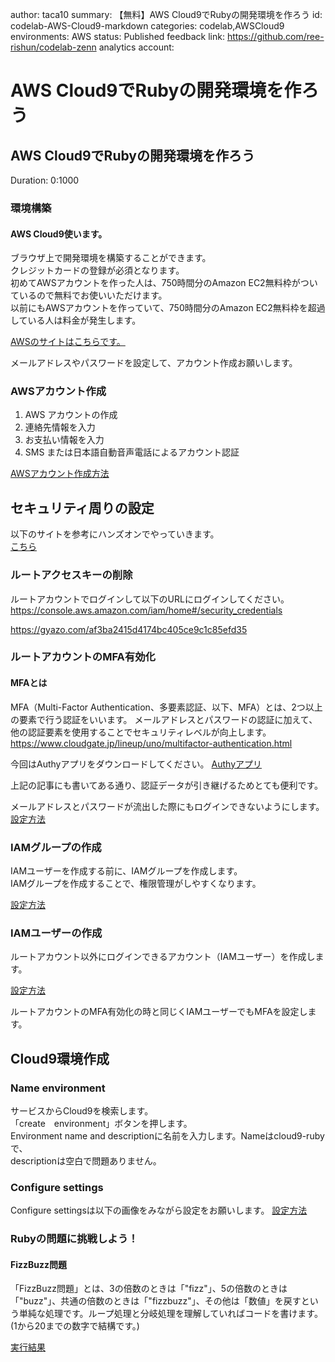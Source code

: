 author: taca10
summary: 【無料】AWS Cloud9でRubyの開発環境を作ろう
id: codelab-AWS-Cloud9-markdown
categories: codelab,AWSCloud9
environments: AWS
status: Published
feedback link: https://github.com/ree-rishun/codelab-zenn
analytics account:


# AWS Cloud9でRubyの開発環境を作ろう

## AWS Cloud9でRubyの開発環境を作ろう
Duration: 0:1000

### 環境構築
#### AWS Cloud9使います。

ブラウザ上で開発環境を構築することができます。<br>
クレジットカードの登録が必須となります。<br>
初めてAWSアカウントを作った人は、750時間分のAmazon EC2無料枠がついているので無料でお使いいただけます。<br>
以前にもAWSアカウントを作っていて、750時間分のAmazon EC2無料枠を超過している人は料金が発生します。<br>

[AWSのサイトはこちらです。](https://aws.amazon.com/jp/)

メールアドレスやパスワードを設定して、アカウント作成お願いします。
### AWSアカウント作成

1. AWS アカウントの作成
2. 連絡先情報を入力
3. お支払い情報を入力
4. SMS または日本語自動音声電話によるアカウント認証

[AWSアカウント作成方法](https://aws.amazon.com/jp/register-flow/)

## セキュリティ周りの設定

以下のサイトを参考にハンズオンでやっていきます。<br>
[こちら](https://qiita.com/yanyansk/items/3a989b70d2d3d49eff16)

### ルートアクセスキーの削除

ルートアカウントでログインして以下のURLにログインしてください。
https://console.aws.amazon.com/iam/home#/security_credentials

https://gyazo.com/af3ba2415d4174bc405ce9c1c85efd35


### ルートアカウントのMFA有効化

#### MFAとは

MFA（Multi-Factor Authentication、多要素認証、以下、MFA）とは、2つ以上の要素で行う認証をいいます。
メールアドレスとパスワードの認証に加えて、他の認証要素を使用することでセキュリティレベルが向上します。
https://www.cloudgate.jp/lineup/uno/multifactor-authentication.html

今回はAuthyアプリをダウンロードしてください。
[Authyアプリ](https://www.teluru.jp/posts/611)

上記の記事にも書いてある通り、認証データが引き継げるためとても便利です。

メールアドレスとパスワードが流出した際にもログインできないようにします。
[設定方法](https://console.aws.amazon.com/iam/home#/security_credentials)


### IAMグループの作成

IAMユーザーを作成する前に、IAMグループを作成します。<br>
IAMグループを作成することで、権限管理がしやすくなります。

[設定方法](https://console.aws.amazon.com/iam/home#/groups)

### IAMユーザーの作成


ルートアカウント以外にログインできるアカウント（IAMユーザー）を作成します。

[設定方法](https://console.aws.amazon.com/iam/home#/users)

ルートアカウントのMFA有効化の時と同じくIAMユーザーでもMFAを設定します。

## Cloud9環境作成

### Name environment

サービスからCloud9を検索します。<br>
「create　environment」ボタンを押します。<br>
Environment name and descriptionに名前を入力します。Nameはcloud9-rubyで、<br>
descriptionは空白で問題ありません。<br>


### Configure settings

Configure settingsは以下の画像をみながら設定をお願いします。
[設定方法](https://gyazo.com/a6abcba534ebe0df9e124bb5bf6e0334)


### Rubyの問題に挑戦しよう！

#### FizzBuzz問題

「FizzBuzz問題」とは、3の倍数のときは「"fizz"」、5の倍数のときは「"buzz"」、共通の倍数のときは「"fizzbuzz"」、その他は「数値」を戻すという単純な処理です。ループ処理と分岐処理を理解していればコードを書けます。
(1から20までの数字で結構です。)

[実行結果](https://gyazo.com/fb8eaf017d93dd8234a5b7be36e795c7)

